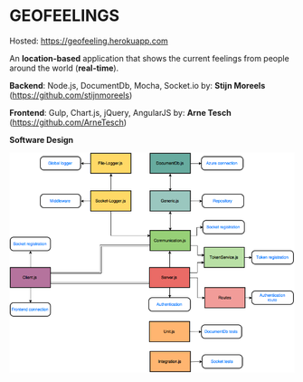 # GEOFEELINGS

Hosted: https://geofeeling.herokuapp.com

An **location-based** application that shows the current feelings from people around the world (**real-time**).

**Backend**: Node.js, DocumentDb, Mocha, Socket.io
by: **Stijn Moreels** (https://github.com/stijnmoreels)

**Frontend**: Gulp, Chart.js, jQuery, AngularJS
by: **Arne Tesch** (https://github.com/ArneTesch)

**Software Design**

![alt text](https://github.com/stijnmoreels/nmct.backend.project/blob/master/nmct.backend.project.geo/Geofeelings.png)

